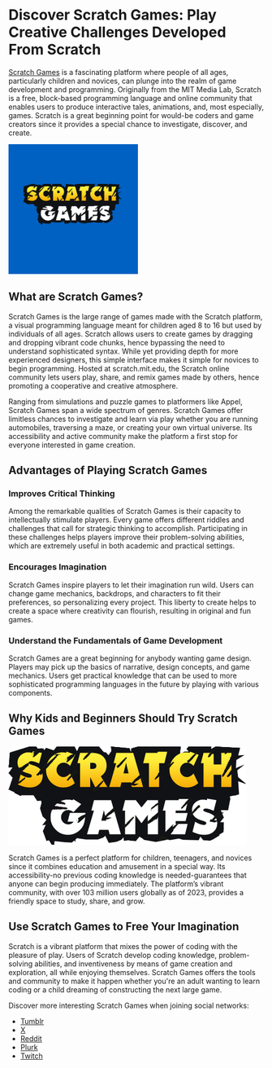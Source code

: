 # Discover Scratch Games: Play Creative Challenges Developed From Scratch
[Scratch Games](https://scratchgames.co/) is a fascinating platform where people of all ages, particularly children and novices, can plunge into the realm of game development and programming. Originally from the MIT Media Lab, Scratch is a free, block-based programming language and online community that enables users to produce interactive tales, animations, and, most especially, games. Scratch is a great beginning point for would-be coders and game creators since it provides a special chance to investigate, discover, and create.

![scratch-games.PNG](https://github.com/scratchgamesco/scratchgamesco/blob/main/scratch-games.PNG)

## What are Scratch Games?
Scratch Games is the large range of games made with the Scratch platform, a visual programming language meant for children aged 8 to 16 but used by individuals of all ages. Scratch allows users to create games by dragging and dropping vibrant code chunks, hence bypassing the need to understand sophisticated syntax. While yet providing depth for more experienced designers, this simple interface makes it simple for novices to begin programming. Hosted at scratch.mit.edu, the Scratch online community lets users play, share, and remix games made by others, hence promoting a cooperative and creative atmosphere.

Ranging from simulations and puzzle games to platformers like Appel, Scratch Games span a wide spectrum of genres. Scratch Games offer limitless chances to investigate and learn via play whether you are running automobiles, traversing a maze, or creating your own virtual universe. Its accessibility and active community make the platform a first stop for everyone interested in game creation.

## Advantages of Playing Scratch Games 
### Improves Critical Thinking
Among the remarkable qualities of Scratch Games is their capacity to intellectually stimulate players. Every game offers different riddles and challenges that call for strategic thinking to accomplish. Participating in these challenges helps players improve their problem-solving abilities, which are extremely useful in both academic and practical settings.

### Encourages Imagination
Scratch Games inspire players to let their imagination run wild. Users can change game mechanics, backdrops, and characters to fit their preferences, so personalizing every project. This liberty to create helps to create a space where creativity can flourish, resulting in original and fun games.

### Understand the Fundamentals of Game Development
Scratch Games are a great beginning for anybody wanting game design. Players may pick up the basics of narrative, design concepts, and game mechanics. Users get practical knowledge that can be used to more sophisticated programming languages in the future by playing with various components.

## Why Kids and Beginners Should Try Scratch Games

![scratchgames.png](https://github.com/scratchgamesco/scratchgamesco/blob/main/scratchgames.png)

Scratch Games is a perfect platform for children, teenagers, and novices since it combines education and amusement in a special way. Its accessibility-no previous coding knowledge is needed-guarantees that anyone can begin producing immediately. The platform’s vibrant community, with over 103 million users globally as of 2023, provides a friendly space to study, share, and grow. 

## Use Scratch Games to Free Your Imagination
Scratch is a vibrant platform that mixes the power of coding with the pleasure of play. Users of Scratch develop coding knowledge, problem-solving abilities, and inventiveness by means of game creation and exploration, all while enjoying themselves. Scratch Games offers the tools and community to make it happen whether you're an adult wanting to learn coding or a child dreaming of constructing the next large game.

Discover more interesting Scratch Games when joining social networks:
- [Tumblr](https://www.tumblr.com/scratchgamesblog)
- [X](https://x.com/scratchgames09)
- [Reddit](https://www.reddit.com/user/Puzzled-State2263/)
- [Plurk](https://www.plurk.com/scratchgames)
- [Twitch](https://www.twitch.tv/scratchgamesco)

